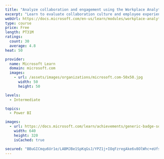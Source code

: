 ```yaml
---
title: "Analyze collaboration and engagement using the Workplace Analytics Ways of working assessment dashboard"
excerpt: "Learn to evaluate collaboration culture and employee experience with a Power BI template using Workplace Analytics data."
webUrl: https://docs.microsoft.com/en-us/learn/modules/workplace-analytics-ways-working/
type: course
price: Free
length: PT31M
ratings:
  count: 30
  average: 4.8
heat: 50

provider:
  name: Microsoft Learn
  domain: microsoft.com
  images:
    - url: /assets/images/organizations/microsoft.com-50x50.jpg
      width: 50
      height: 50

levels:
  - Intermediate

topics:
  - Power BI

images:
  - url: https://docs.microsoft.com/learn/achievements/generic-badge-social.png
    width: 640
    height: 320
    isCached: true

secured: "BBuGICmqu6Ur1e/LABMJBe1SpKqGsJ/YPZ1j+IOqFzregAke6v8OlWhc+eUfseJpH68acIC1d4hjBWjX9itBh/gNDNLXEp4TDpuByo/UIBhSfY5KRVIjFW8Uw3gMQvNCDUok9r+Wqsjv5MidHL/toIY91AKSvMtSLHc9ymrwgtfgmBu8sUfjSqiLoZ9Rb9obDbfoj4/0qUZXA+btTGo9qgsk6+TSqdBfei/zL2Ozaq83vlJxsMmBfjcw6efeNQoKnzKmxKWKj+kUDyDkZhdI05PasxWVEDN9H7PgrCF1u2znBgPnpjVDWek1sdDBE0oCm6CLyBMDVno4+iJTuHis1K2a+pkBP7clcEnATnQuNDTHzyzM5iasHZEUtxavkAM0K5Fl7Uqpelbf4EQZGxGtHXC0dy+d3xmi/b9mtpd+pQM=;T7VuB4/jvbBSHRV95q7zRQ=="
---
```


